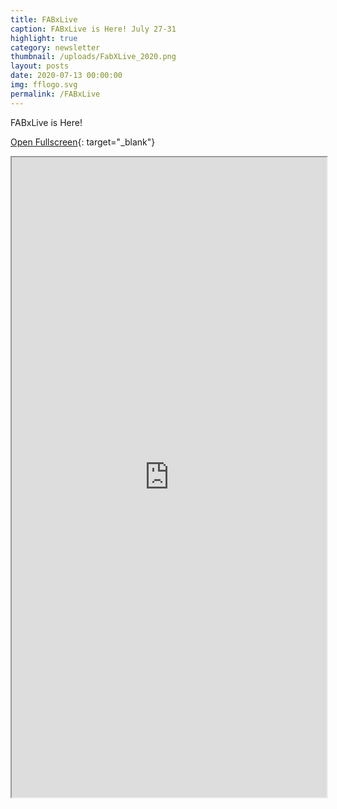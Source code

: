```yaml
---
title: FABxLive 
caption: FABxLive is Here! July 27-31
highlight: true
category: newsletter
thumbnail: /uploads/FabXLive_2020.png
layout: posts
date: 2020-07-13 00:00:00
img: fflogo.svg
permalink: /FABxLive
---
```


FABxLive is Here\!

[Open Fullscreen](http://mailchi.mp/fabfoundation.org/fabxlive){: target="_blank"}

<iframe src="http://mailchi.mp/fabfoundation.org/fabxlive" style="max-width: 1024px; width: 100%; margin: 0 auto; height: 1024px"></iframe>